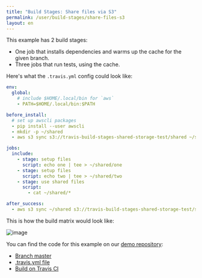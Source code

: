 ```yaml
---
title: "Build Stages: Share files via S3"
permalink: /user/build-stages/share-files-s3
layout: en
---
```


This example has 2 build stages:

* One job that installs dependencies and warms up the cache for the given branch.
* Three jobs that run tests, using the cache.

Here's what the `.travis.yml` config could look like:

```yaml
env:
  global:
    # include $HOME/.local/bin for `aws`
    - PATH=$HOME/.local/bin:$PATH

before_install:
  # set up awscli packages
  - pip install --user awscli
  - mkdir -p ~/shared
  - aws s3 sync s3://travis-build-stages-shared-storage-test/shared ~/shared

jobs:
  include:
    - stage: setup files
      script: echo one | tee > ~/shared/one
    - stage: setup files
      script: echo two | tee > ~/shared/two
    - stage: use shared files
      script:
        - cat ~/shared/*

after_success:
  - aws s3 sync ~/shared s3://travis-build-stages-shared-storage-test/shared
```

This is how the build matrix would look like:

![image](https://cloud.githubusercontent.com/assets/2208/25853601/afbe5c4a-34cd-11e7-9b38-6223ec85c5e5.png)

You can find the code for this example on our [demo repository](https://github.com/travis-ci/build-stages-demo):

* [Branch master](https://github.com/travis-ci/build-stages-demo/tree/shared-storage-with-s3)
* [.travis.yml file](https://github.com/travis-ci/build-stages-demo/blob/shared-storage-with-s3/.travis.yml)
* [Build on Travis CI](https://travis-ci.org/travis-ci/build-stages-demo/builds/230349354)
